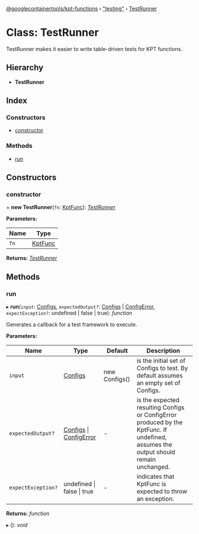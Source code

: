 [@googlecontainertools/kpt-functions](../README.md) › ["testing"](../modules/_testing_.md) › [TestRunner](_testing_.testrunner.md)

# Class: TestRunner

TestRunner makes it easier to write table-driven tests for KPT functions.

## Hierarchy

* **TestRunner**

## Index

### Constructors

* [constructor](_testing_.testrunner.md#constructor)

### Methods

* [run](_testing_.testrunner.md#run)

## Constructors

###  constructor

\+ **new TestRunner**(`fn`: [KptFunc](../interfaces/_types_.kptfunc.md)): *[TestRunner](_testing_.testrunner.md)*

**Parameters:**

Name | Type |
------ | ------ |
`fn` | [KptFunc](../interfaces/_types_.kptfunc.md) |

**Returns:** *[TestRunner](_testing_.testrunner.md)*

## Methods

###  run

▸ **run**(`input`: [Configs](_types_.configs.md), `expectedOutput?`: [Configs](_types_.configs.md) | [ConfigError](_errors_.configerror.md), `expectException?`: undefined | false | true): *function*

Generates a callback for a test framework to execute.

**Parameters:**

Name | Type | Default | Description |
------ | ------ | ------ | ------ |
`input` | [Configs](_types_.configs.md) | new Configs() | is the initial set of Configs to test.   By default assumes an empty set of Configs. |
`expectedOutput?` | [Configs](_types_.configs.md) &#124; [ConfigError](_errors_.configerror.md) | - | is the expected resulting Configs or ConfigError produced by the KptFunc.   If undefined, assumes the output should remain unchanged. |
`expectException?` | undefined &#124; false &#124; true | - | indicates that KptFunc is expected to throw an exception.  |

**Returns:** *function*

▸ (): *void*
